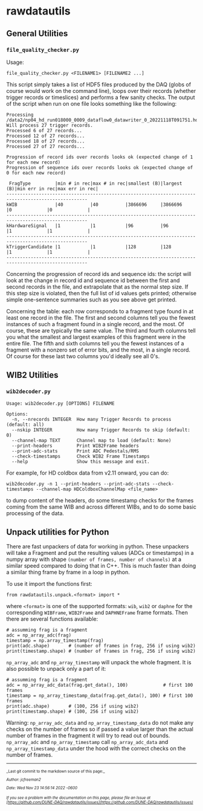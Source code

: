 # rawdatautils

## General Utilities

### `file_quality_checker.py`

Usage:
```
file_quality_checker.py <FILENAME1> [FILENAME2 ...]
```

This script simply takes a list of HDF5 files produced by the DAQ (globs of course would work on the command line), loops over their records (whether trigger records or timeslices) and performs a few sanity checks. The output of the script when run on one file looks something like the following:
```
Processing /data2/np04_hd_run018000_0009_dataflow0_datawriter_0_20221118T091751.hdf5.copied...
Will process 27 trigger records.
Processed 6 of 27 records...
Processed 12 of 27 records...
Processed 18 of 27 records...
Processed 27 of 27 records...

Progression of record ids over records looks ok (expected change of 1 for each new record)
Progression of sequence ids over records looks ok (expected change of 0 for each new record)

 FragType         |min # in rec|max # in rec|smallest (B)|largest (B)|min err in rec|max err in rec|
----------------------------------------------------------------------------------------------------
kWIB              |40          |40          |3866696     |3866696    |0             |0             |
----------------------------------------------------------------------------------------------------
kHardwareSignal   |1           |1           |96          |96         |1             |1             |
----------------------------------------------------------------------------------------------------
kTriggerCandidate |1           |1           |128         |128        |1             |1             |
----------------------------------------------------------------------------------------------------
```
Concerning the progression of record ids and sequence ids: the script will look at the change in record id and sequence id between the first and second records in the file, and extrapolate that as the normal step size. If this step size is violated, then the full list of id values gets printed; otherwise simple one-sentence summaries such as you see above get printed. 

Concerning the table: each row corresponds to a fragment type found in at least one record in the file. The first and second columns tell you the fewest instances of such a fragment found in a single record, and the most. Of course, these are typically the same value. The third and fourth columns tell you what the smallest and largest examples of this fragment were in the entire file. The fifth and sixth columns tell you the fewest instances of a fragment with a nonzero set of error bits, and the most, in a single record. Of course for these last two columns you'd ideally see all 0's. 

## WIB2	Utilities

### `wib2decoder.py`

```
Usage: wib2decoder.py [OPTIONS] FILENAME

Options:
  -n, --nrecords INTEGER  How many Trigger Records to process (default: all)
  --nskip INTEGER         How many Trigger Records to skip (default: 0)
  --channel-map TEXT      Channel map to load (default: None)
  --print-headers         Print WIB2Frame headers
  --print-adc-stats       Print ADC Pedestals/RMS
  --check-timestamps      Check WIB2 Frame Timestamps
  --help                  Show this message and exit.
```

For example, for HD coldbox data from v2.11 onward, you can do:
```
wib2decoder.py -n 1 --print-headers --print-adc-stats --check-timestamps --channel-map HDColdboxChannelMap <file_name>
```
to dump content of the headers, do some timestamp checks for the frames coming from the same WIB and across different WIBs, and to do some basic processing of the data.

## Unpack utilities for Python

There are fast unpackers of data for working in python. These unpackers will
take a Fragment and put the resulting values (ADCs or timestamps) in a numpy
array with shape `(number of frames, number of channels)` at a similar speed
compared to doing that in C++. This is much faster than doing a similar thing
frame by frame in a loop in python.

To use it import the functions first:
```
from rawdatautils.unpack.<format> import *
```
where `<format>` is one of the supported formats: `wib`, `wib2` or `daphne` for
the corresponding `WIBFrame`, `WIB2Frame` and `DAPHNEFrame` frame formats. Then
there are several functions available:
```
# assumming frag is a fragment
adc = np_array_adc(frag)
timestamp = np.array_timestamp(frag)
print(adc.shape)       # (number of frames in frag, 256 if using wib2)
print(timestamp.shape) # (number of frames in frag, 256 if using wib2)
```
`np_array_adc` and `np_array_timestamp` will unpack the whole fragment. It is also possible to unpack only a part of it:
```
# assumming frag is a fragment
adc = np_array_adc_data(frag.get_data(), 100)             # first 100 frames
timestamp = np_array_timestamp_data(frag.get_data(), 100) # first 100 frames
print(adc.shape)       # (100, 256 if using wib2)
print(timestamp.shape) # (100, 256 if using wib2)
```
Warning: `np_array_adc_data` and `np_array_timestamp_data` do not make any
checks on the number of frames so if passed a value larger than the actual
number of frames in the fragment it will try to read out of bounds.
`np_array_adc` and `np_array_timestamp` call `np_array_adc_data` and
`np_array_timestamp_data` under the hood with the correct checks on the number
of frames.



-----

<font size="1">
_Last git commit to the markdown source of this page:_


_Author: jcfreeman2_

_Date: Wed Nov 23 14:56:14 2022 -0600_

_If you see a problem with the documentation on this page, please file an Issue at [https://github.com/DUNE-DAQ/rawdatautils/issues](https://github.com/DUNE-DAQ/rawdatautils/issues)_
</font>
